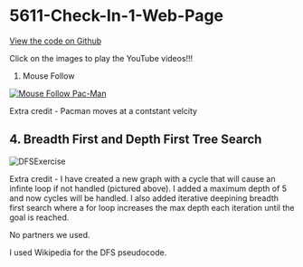 # 5611-Check-In-1-Web-Page

[View the code on Github](https://github.com/davidbuyck/5611-Check-In-1.git)

Click on the images to play the YouTube videos!!!

1. Mouse Follow

[![Mouse Follow Pac-Man](https://img.youtube.com/vi/weyEFJS9z6c/0.jpg)](https://www.youtube.com/watch?v=weyEFJS9z6c)

Extra credit - Pacman moves at a contstant velcity

## 4. Breadth First and Depth First Tree Search 

![DFSExercise](https://user-images.githubusercontent.com/47149695/191804663-4427b775-a946-4466-bddf-11f2b49a7cf2.png)

Extra credit - I have created a new graph with a cycle that will cause an infinte loop if not handled (pictured above). I added a maximum depth of 5 and now cycles will be handled. I also added iterative deepining breadth first search where a for loop increases the max depth each iteration until the goal is reached.


No partners we used. 

I used Wikipedia for the DFS pseudocode. 
